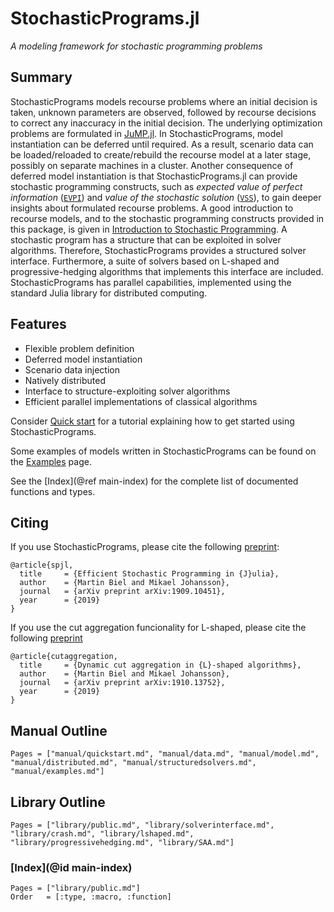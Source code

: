 # StochasticPrograms.jl

*A modeling framework for stochastic programming problems*

## Summary

StochasticPrograms models recourse problems where an initial decision is taken, unknown parameters are observed, followed by recourse decisions to correct any inaccuracy in the initial decision. The underlying optimization problems are formulated in [JuMP.jl](https://github.com/JuliaOpt/JuMP.jl). In StochasticPrograms, model instantiation can be deferred until required. As a result, scenario data can be loaded/reloaded to create/rebuild the recourse model at a later stage, possibly on separate machines in a cluster. Another consequence of deferred model instantiation is that StochasticPrograms.jl can provide stochastic programming constructs, such as *expected value of perfect information* ([`EVPI`](@ref)) and *value of the stochastic solution* ([`VSS`](@ref)), to gain deeper insights about formulated recourse problems. A good introduction to recourse models, and to the stochastic programming constructs provided in this package, is given in [Introduction to Stochastic Programming](https://link.springer.com/book/10.1007%2F978-1-4614-0237-4). A stochastic program has a structure that can be exploited in solver algorithms. Therefore, StochasticPrograms provides a structured solver interface. Furthermore, a suite of solvers based on L-shaped and progressive-hedging algorithms that implements this interface are included. StochasticPrograms has parallel capabilities, implemented using the standard Julia library for distributed computing.

## Features

- Flexible problem definition
- Deferred model instantiation
- Scenario data injection
- Natively distributed
- Interface to structure-exploiting solver algorithms
- Efficient parallel implementations of classical algorithms

Consider [Quick start](@ref) for a tutorial explaining how to get started using StochasticPrograms.

Some examples of models written in StochasticPrograms can be found on the [Examples](@ref) page.

See the [Index](@ref main-index) for the complete list of documented functions and types.

## Citing

If you use StochasticPrograms, please cite the following [preprint](https://arxiv.org/abs/1909.10451):

```
@article{spjl,
  title     = {Efficient Stochastic Programming in {J}ulia},
  author    = {Martin Biel and Mikael Johansson},
  journal   = {arXiv preprint arXiv:1909.10451},
  year      = {2019}
}
```

If you use the cut aggregation funcionality for L-shaped, please cite the following [preprint](https://arxiv.org/abs/1910.13752)

```
@article{cutaggregation,
  title     = {Dynamic cut aggregation in {L}-shaped algorithms},
  author    = {Martin Biel and Mikael Johansson},
  journal   = {arXiv preprint arXiv:1910.13752},
  year      = {2019}
}
```

## Manual Outline

```@contents
Pages = ["manual/quickstart.md", "manual/data.md", "manual/model.md", "manual/distributed.md", "manual/structuredsolvers.md", "manual/examples.md"]
```

## Library Outline

```@contents
Pages = ["library/public.md", "library/solverinterface.md", "library/crash.md", "library/lshaped.md", "library/progressivehedging.md", "library/SAA.md"]
```

### [Index](@id main-index)

```@index
Pages = ["library/public.md"]
Order   = [:type, :macro, :function]
```
